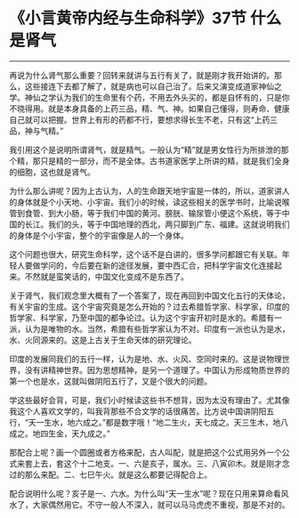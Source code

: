 # 《小言黄帝内经与生命科学》37节 什么是肾气

------

再说为什么肾气那么重要？回转来就讲与五行有关了，就是刚才我开始讲的。那么，这些接连下去都了解了，就是病也可以自己治了。后来又演变成道家神仙之学。神仙之学认为我们的生命里有个药，不用去外头买的，都是自怀有的，只是你不晓得用。就是本身具备的上药三品，精、气、神。如果自己懂得，则寿命、健康自己就可以把握。世界上有形的药都不行，要想求得长生不老，只有这“上药三品，神与气精。”

我引用这个是说明所谓肾气，就是精气。一般认为“精”就是男女性行为所排泄的那个精，那只是精的一部分，而不是全体。古书道家医学上所讲的精，就是我们全身的细胞，这也就是肾气。

为什么那么讲呢？因为上古认为，人的生命跟天地宇宙是一体的，所以，道家讲人的身体就是个小天地、小宇宙。我们小的时候，读这些相关的医学书时，比喻说喉管到食管、到大小肠，等于我们中国的黄河。膀胱、输尿管小便这个系统，等于中国的长江。我们的头，等于中国地理的西北，两只脚到广东、福建。这就说明我们的身体是个小宇宙，整个的宇宙像是人的一个身体。

这个问题也很大，研究生命科学，这个话不是白讲的，很多学问都跟它有关联。年轻人要做学问的，今后要在新的途径发展，要中西汇合，把科学宇宙文化连接起来。不然就是蛮笑话的，中国文化变成不是东西了。

关于肾气，我们观念里大概有了一个答案了，现在再回到中国文化五行的天体论，有关宇宙的生成。这个宇宙究竟是怎么开始的？过去希腊哲学家、科学家，印度的哲学家、科学家，乃至中国的都争论过。认为这个宇宙开初时是水的。希腊有一派，认为是唯物的水。当然，希腊有些哲学家认为不对。印度有一派也认为是水，水、火同源来的。这是上古关于生命天体的研究理论。

印度的发展同我们的五行一样，认为是地、水、火风、空同时来的。这是说物理世界，没有讲精神世界。因为思想精神，是另一个道理了。中国认为形成物质世界的第一个也是水，这就叫做阴阳五行了，又是个很大的问题。

学这些最好会背，可是，我们小时候读这些书不想背，因为太没有理由了。尤其像我这个人喜欢文学的，叫我背那些不合文学的话很痛苦。比方说中国讲阴阳五行，“天一生水，地六成之。”都是数字哦！“地二生火，天七成之。天三生木，地八成之。地四生金，天九成之。”

那配合上呢？画一个圆圈或者方格来配，古人叫配，就是把这个公式用另外一个公式来套上去，套这个十二地支。一、六是亥子，属水。三、八寅卯木。就是刚才念过的那么来配。二、七巳午火。就是这么都要记得配合上。

配合说明什么呢？亥子是一、六水。为什么叫“天一生水”呢？现在只用来算命看风水了，大家偶然用它。不守一般人不深入，就可以马马虎虎不重视，那是不对的。